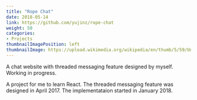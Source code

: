 ```yaml
---
title: "Rope Chat"
date: 2018-05-14
link: https://github.com/yujinz/rope-chat
weight: 50
categories:
- Projects
thumbnailImagePosition: left
thumbnailImage: https://upload.wikimedia.org/wikipedia/en/thumb/5/59/Under_construction_svg.svg/1024px-Under_construction_svg.svg.png [https://github.com/yujinz/rope-chat]
---
```


A chat website with threaded messaging feature designed by myself. Working in progress.  
<!--more-->

A project for me to learn React. The threaded messaging feature was designed in April 2017. The implementataion started in January 2018.
